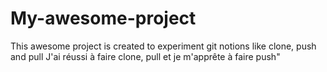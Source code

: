 # My-awesome-project
This awesome project is created to experiment git notions like clone, push and pull
J'ai réussi à faire clone, pull et je m'apprête à faire push"
